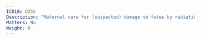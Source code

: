 ```yaml
---
ICD10: O356
Description: "Maternal care for (suspected) damage to fetus by radiation"
Matters: No
Weight: 0
---
```

